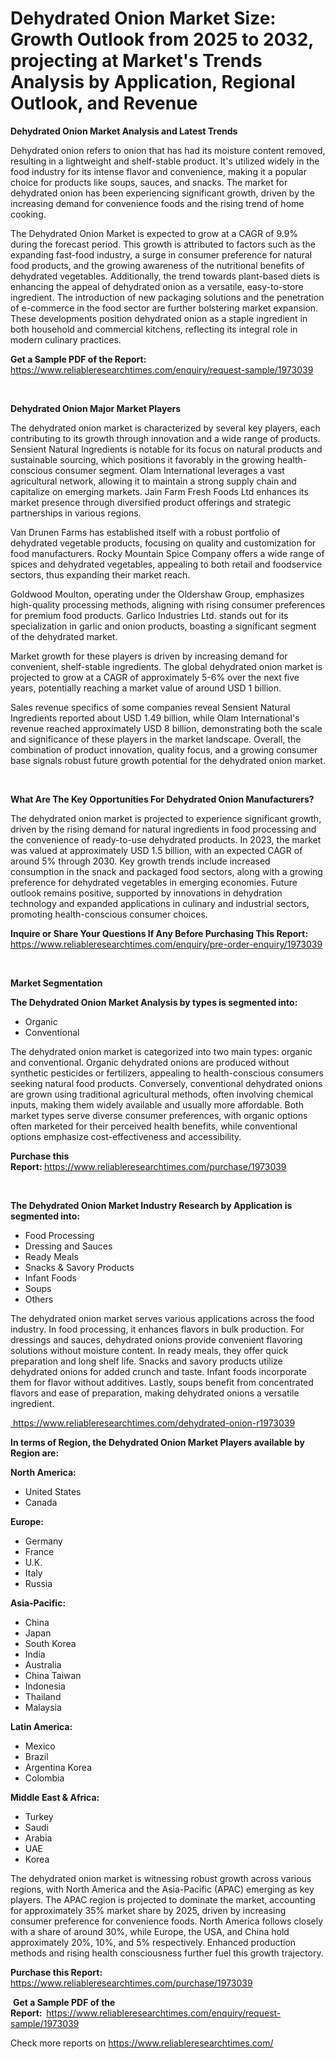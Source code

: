 <p><h1>Dehydrated Onion Market Size: Growth Outlook from 2025 to 2032, projecting at Market's Trends Analysis by Application, Regional Outlook, and Revenue</h1></p><p><strong>Dehydrated Onion Market Analysis and Latest Trends</strong></p>
<p><p>Dehydrated onion refers to onion that has had its moisture content removed, resulting in a lightweight and shelf-stable product. It's utilized widely in the food industry for its intense flavor and convenience, making it a popular choice for products like soups, sauces, and snacks. The market for dehydrated onion has been experiencing significant growth, driven by the increasing demand for convenience foods and the rising trend of home cooking.</p><p>The Dehydrated Onion Market is expected to grow at a CAGR of 9.9% during the forecast period. This growth is attributed to factors such as the expanding fast-food industry, a surge in consumer preference for natural food products, and the growing awareness of the nutritional benefits of dehydrated vegetables. Additionally, the trend towards plant-based diets is enhancing the appeal of dehydrated onion as a versatile, easy-to-store ingredient. The introduction of new packaging solutions and the penetration of e-commerce in the food sector are further bolstering market expansion. These developments position dehydrated onion as a staple ingredient in both household and commercial kitchens, reflecting its integral role in modern culinary practices.</p></p>
<p><strong>Get a Sample PDF of the Report:&nbsp;</strong> <a href="https://www.reliableresearchtimes.com/enquiry/request-sample/1973039?utm_campaign=2449&utm_medium=2&utm_source=Github&utm_content=ia&utm_term=14022025&utm_id=dehydrated-onion">https://www.reliableresearchtimes.com/enquiry/request-sample/1973039</a></p>
<p>&nbsp;</p>
<p><strong>Dehydrated Onion Major Market Players</strong></p>
<p><p>The dehydrated onion market is characterized by several key players, each contributing to its growth through innovation and a wide range of products. Sensient Natural Ingredients is notable for its focus on natural products and sustainable sourcing, which positions it favorably in the growing health-conscious consumer segment. Olam International leverages a vast agricultural network, allowing it to maintain a strong supply chain and capitalize on emerging markets. Jain Farm Fresh Foods Ltd enhances its market presence through diversified product offerings and strategic partnerships in various regions.</p><p>Van Drunen Farms has established itself with a robust portfolio of dehydrated vegetable products, focusing on quality and customization for food manufacturers. Rocky Mountain Spice Company offers a wide range of spices and dehydrated vegetables, appealing to both retail and foodservice sectors, thus expanding their market reach.</p><p>Goldwood Moulton, operating under the Oldershaw Group, emphasizes high-quality processing methods, aligning with rising consumer preferences for premium food products. Garlico Industries Ltd. stands out for its specialization in garlic and onion products, boasting a significant segment of the dehydrated market.</p><p>Market growth for these players is driven by increasing demand for convenient, shelf-stable ingredients. The global dehydrated onion market is projected to grow at a CAGR of approximately 5-6% over the next five years, potentially reaching a market value of around USD 1 billion.</p><p>Sales revenue specifics of some companies reveal Sensient Natural Ingredients reported about USD 1.49 billion, while Olam International's revenue reached approximately USD 8 billion, demonstrating both the scale and significance of these players in the market landscape. Overall, the combination of product innovation, quality focus, and a growing consumer base signals robust future growth potential for the dehydrated onion market.</p></p>
<p>&nbsp;</p>
<p><strong>What Are The Key Opportunities For Dehydrated Onion Manufacturers?</strong></p>
<p><p>The dehydrated onion market is projected to experience significant growth, driven by the rising demand for natural ingredients in food processing and the convenience of ready-to-use dehydrated products. In 2023, the market was valued at approximately USD 1.5 billion, with an expected CAGR of around 5% through 2030. Key growth trends include increased consumption in the snack and packaged food sectors, along with a growing preference for dehydrated vegetables in emerging economies. Future outlook remains positive, supported by innovations in dehydration technology and expanded applications in culinary and industrial sectors, promoting health-conscious consumer choices.</p></p>
<p><strong>Inquire or Share Your Questions If Any Before Purchasing This Report:</strong> <a href="https://www.reliableresearchtimes.com/enquiry/pre-order-enquiry/1973039?utm_campaign=2449&utm_medium=2&utm_source=Github&utm_content=ia&utm_term=14022025&utm_id=dehydrated-onion">https://www.reliableresearchtimes.com/enquiry/pre-order-enquiry/1973039</a></p>
<p>&nbsp;</p>
<p><strong>Market Segmentation</strong></p>
<p><strong>The Dehydrated Onion Market Analysis by types is segmented into:</strong></p>
<p><ul><li>Organic</li><li>Conventional</li></ul></p>
<p><p>The dehydrated onion market is categorized into two main types: organic and conventional. Organic dehydrated onions are produced without synthetic pesticides or fertilizers, appealing to health-conscious consumers seeking natural food products. Conversely, conventional dehydrated onions are grown using traditional agricultural methods, often involving chemical inputs, making them widely available and usually more affordable. Both market types serve diverse consumer preferences, with organic options often marketed for their perceived health benefits, while conventional options emphasize cost-effectiveness and accessibility.</p></p>
<p><strong>Purchase this Report:&nbsp;</strong><a href="https://www.reliableresearchtimes.com/purchase/1973039?utm_campaign=2449&utm_medium=2&utm_source=Github&utm_content=ia&utm_term=14022025&utm_id=dehydrated-onion">https://www.reliableresearchtimes.com/purchase/1973039</a></p>
<p>&nbsp;</p>
<p><strong>The Dehydrated Onion Market Industry Research by Application is segmented into:</strong></p>
<p><ul><li>Food Processing</li><li>Dressing and Sauces</li><li>Ready Meals</li><li>Snacks & Savory Products</li><li>Infant Foods</li><li>Soups</li><li>Others</li></ul></p>
<p><p>The dehydrated onion market serves various applications across the food industry. In food processing, it enhances flavors in bulk production. For dressings and sauces, dehydrated onions provide convenient flavoring solutions without moisture content. In ready meals, they offer quick preparation and long shelf life. Snacks and savory products utilize dehydrated onions for added crunch and taste. Infant foods incorporate them for flavor without additives. Lastly, soups benefit from concentrated flavors and ease of preparation, making dehydrated onions a versatile ingredient.</p></p>
<p><a href="https://www.reliableresearchtimes.com/dehydrated-onion-r1973039?utm_campaign=2449&utm_medium=2&utm_source=Github&utm_content=ia&utm_term=14022025&utm_id=dehydrated-onion">&nbsp;https://www.reliableresearchtimes.com/dehydrated-onion-r1973039</a></p>
<p><strong>In terms of Region, the Dehydrated Onion Market Players available by Region are:</strong></p>
<p>
    <p> <strong> North America: </strong>
        <ul>
            <li>United States</li>
            <li>Canada</li>
        </ul>
        </p> 
    <p> <strong> Europe: </strong>
        <ul>
            <li>Germany</li>
            <li>France</li>
            <li>U.K.</li>
            <li>Italy</li>
            <li>Russia</li>
        </ul>
        </p> 
    <p> <strong> Asia-Pacific: </strong>
        <ul>
            <li>China</li>
            <li>Japan</li>
            <li>South Korea</li>
            <li>India</li>
            <li>Australia</li>
            <li>China Taiwan</li>
            <li>Indonesia</li>
            <li>Thailand</li>
            <li>Malaysia</li>
        </ul>
        </p> 
    <p> <strong> Latin America: </strong>
        <ul>
            <li>Mexico</li>
            <li>Brazil</li>
            <li>Argentina Korea</li>
            <li>Colombia</li>
        </ul>
        </p> 
    <p> <strong> Middle East & Africa: </strong>
        <ul>
            <li>Turkey</li>
            <li>Saudi</li>
            <li>Arabia</li>
            <li>UAE</li>
            <li>Korea</li>
        </ul>
    </p>
    </p>
<p><p>The dehydrated onion market is witnessing robust growth across various regions, with North America and the Asia-Pacific (APAC) emerging as key players. The APAC region is projected to dominate the market, accounting for approximately 35% market share by 2025, driven by increasing consumer preference for convenience foods. North America follows closely with a share of around 30%, while Europe, the USA, and China hold approximately 20%, 10%, and 5% respectively. Enhanced production methods and rising health consciousness further fuel this growth trajectory.</p></p>
<p><strong>Purchase this Report: </strong><a href="https://www.reliableresearchtimes.com/purchase/1973039?utm_campaign=2449&utm_medium=2&utm_source=Github&utm_content=ia&utm_term=14022025&utm_id=dehydrated-onion">https://www.reliableresearchtimes.com/purchase/1973039</a></p>
<p>&nbsp;<strong>Get a Sample PDF of the Report:&nbsp;&nbsp;</strong><a href="https://www.reliableresearchtimes.com/enquiry/request-sample/1973039?utm_campaign=2449&utm_medium=2&utm_source=Github&utm_content=ia&utm_term=14022025&utm_id=dehydrated-onion">https://www.reliableresearchtimes.com/enquiry/request-sample/1973039</a></p>
<p><strong></strong></p>
<p>Check more reports on <a href="https://www.reliableresearchtimes.com/?utm_campaign=2449&utm_medium=2&utm_source=Github&utm_content=ia&utm_term=14022025&utm_id=dehydrated-onion">https://www.reliableresearchtimes.com/</a></p>
